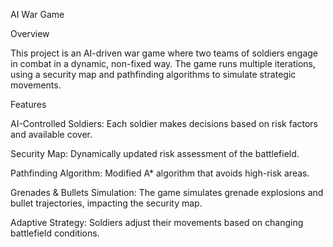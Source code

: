 AI War Game

Overview

This project is an AI-driven war game where two teams of soldiers engage in combat in a dynamic, non-fixed way. The game runs multiple iterations, using a security map and pathfinding algorithms to simulate strategic movements.

Features

AI-Controlled Soldiers: Each soldier makes decisions based on risk factors and available cover.

Security Map: Dynamically updated risk assessment of the battlefield.

Pathfinding Algorithm: Modified A* algorithm that avoids high-risk areas.

Grenades & Bullets Simulation: The game simulates grenade explosions and bullet trajectories, impacting the security map.

Adaptive Strategy: Soldiers adjust their movements based on changing battlefield conditions.

